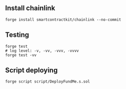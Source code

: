 ## Install chainlink
```shell
forge install smartcontractkit/chainlink --no-commit
```
## Testing
```shell
forge test
# log level: -v, -vv, -vvv, -vvvv
forge test -vv
```

## Script deploying
```shell
forge script script/DeployFundMe.s.sol
```